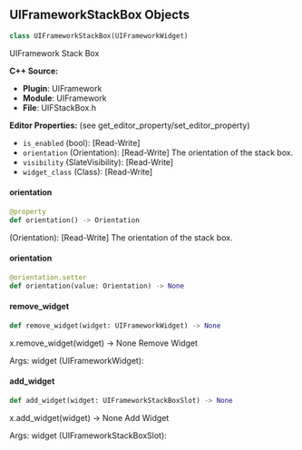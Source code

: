 ## UIFrameworkStackBox Objects

```python
class UIFrameworkStackBox(UIFrameworkWidget)
```

UIFramework Stack Box

**C++ Source:**

- **Plugin**: UIFramework
- **Module**: UIFramework
- **File**: UIFStackBox.h

**Editor Properties:** (see get_editor_property/set_editor_property)

- ``is_enabled`` (bool):  [Read-Write]
- ``orientation`` (Orientation):  [Read-Write] The orientation of the stack box.
- ``visibility`` (SlateVisibility):  [Read-Write]
- ``widget_class`` (Class):  [Read-Write]

<a id="unreal.UIFrameworkStackBox.orientation"></a>

#### orientation

```python
@property
def orientation() -> Orientation
```

(Orientation):  [Read-Write] The orientation of the stack box.

<a id="unreal.UIFrameworkStackBox.orientation"></a>

#### orientation

```python
@orientation.setter
def orientation(value: Orientation) -> None
```

<a id="unreal.UIFrameworkStackBox.remove_widget"></a>

#### remove_widget

```python
def remove_widget(widget: UIFrameworkWidget) -> None
```

x.remove_widget(widget) -> None
Remove Widget

Args:
    widget (UIFrameworkWidget):

<a id="unreal.UIFrameworkStackBox.add_widget"></a>

#### add_widget

```python
def add_widget(widget: UIFrameworkStackBoxSlot) -> None
```

x.add_widget(widget) -> None
Add Widget

Args:
    widget (UIFrameworkStackBoxSlot):

<a id="unreal.UIFrameworkTextBase"></a>